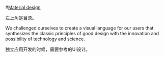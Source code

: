 #[Material design](http://www.google.com/design/spec/material-design/introduction.html#)

左上角是目录。

We challenged ourselves to create a visual language for our users that synthesizes the classic principles of good design with the innovation and possibility of technology and science.

独立应用开发的时候，需要参考的UI设计。
